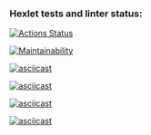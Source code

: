 ### Hexlet tests and linter status:
[![Actions Status](https://github.com/EugeneForHexlet/python-project-49/actions/workflows/hexlet-check.yml/badge.svg)](https://github.com/EugeneForHexlet/python-project-49/actions)

[![Maintainability](https://api.codeclimate.com/v1/badges/7435ce1ef6a5c17d9b78/maintainability)](https://codeclimate.com/github/EugeneForHexlet/python-project-49/maintainability)

[![asciicast](https://asciinema.org/a/sZvjLqzsGgYjyRWvJl2u9Rv4T.svg)](https://asciinema.org/a/sZvjLqzsGgYjyRWvJl2u9Rv4T)

[![asciicast](https://asciinema.org/a/kmzXG161hL3OFxFhpgRQd6YPO.svg)](https://asciinema.org/a/kmzXG161hL3OFxFhpgRQd6YPO)

[![asciicast](https://asciinema.org/a/4dPuBjXC8F0BILbIne4G94Y3X.svg)](https://asciinema.org/a/4dPuBjXC8F0BILbIne4G94Y3X)

[![asciicast](https://asciinema.org/a/DqmUjT5XQHr19r3hXnyjg9Z46.svg)](https://asciinema.org/a/DqmUjT5XQHr19r3hXnyjg9Z46)